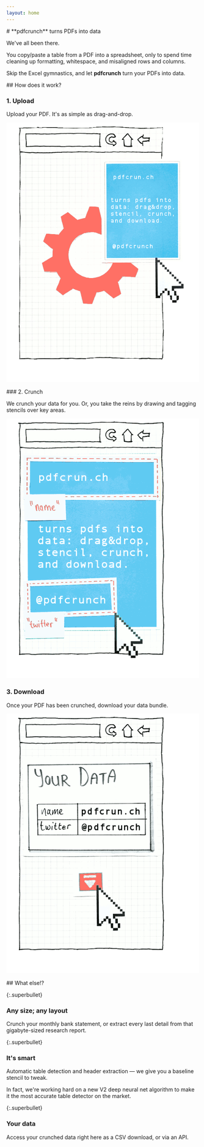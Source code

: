 ```yaml
---
layout: home
---
```


<div class="section super">
# **pdfcrunch** turns PDFs into data

We've all been there.

You copy/paste a table from a PDF into a spreadsheet, only to spend time cleaning up formatting, whitespace, and misaligned rows and columns.

Skip the Excel gymnastics, and let **pdfcrunch** turn your PDFs into data.

</div>

<div class="divider">
## How does it work?
</div>

<div class="threethings section">
<div class="thing1">

### 1. Upload

Upload your PDF. It's as simple as drag-and-drop.

![Step 1](assets/img/step1.png)

</div>
<div class="thing2">
### 2. Crunch

We crunch your data for you. Or, you take the reins by drawing and tagging stencils over key areas.

![Step 2](assets/img/step2.png)

</div>
<div class="thing3">
            
### 3. Download
            
Once your PDF has been crunched, download your data bundle.

![Step 3](assets/img/step3.png)
</div>
</div>

<div class="divider alt">
## What else!?
</div>

<div class="threethings section">
<div class="thing1">

{:.superbullet}
###  Any size; any layout

Crunch your monthly bank statement, or extract every last detail from that gigabyte-sized research report.

</div>
<div class="thing2">

{:.superbullet}
### It's smart

Automatic table detection and header extraction — we give you a baseline stencil to tweak.

In fact, we're working hard on a new V2 deep neural net algorithm to make it the most accurate table detector on the market.

</div>
<div class="thing3">

{:.superbullet}
### Your data

Access your crunched data right here as a CSV download, or via an API.

</div>
</div>

